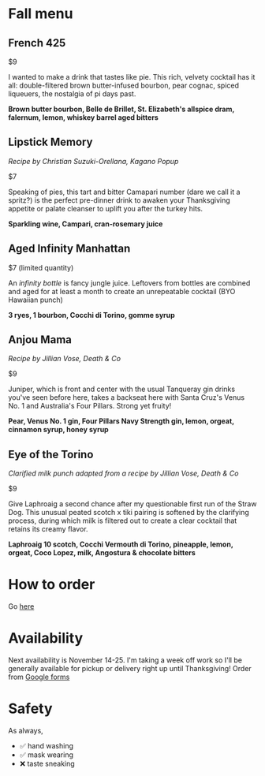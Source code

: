 # Fall menu

## French 425
$9

I wanted to make a drink that tastes like pie. This rich, velvety cocktail has it all: double-filtered brown butter-infused bourbon, pear cognac, spiced liqueuers, the nostalgia of pi days past.

**Brown butter bourbon, Belle de Brillet, St. Elizabeth's allspice dram, falernum, lemon, whiskey barrel aged bitters**

## Lipstick Memory
_Recipe by Christian Suzuki-Orellana, Kagano Popup_

$7

Speaking of pies, this tart and bitter Camapari number (dare we call it a spritz?) is the perfect pre-dinner drink to awaken your Thanksgiving appetite or palate cleanser to uplift you after the turkey hits.

**Sparkling wine, Campari, cran-rosemary juice**

## Aged Infinity Manhattan
$7 (limited quantity)

An _infinity bottle_ is fancy jungle juice. Leftovers from bottles are combined and aged for at least a month to create an unrepeatable cocktail (BYO Hawaiian punch)

**3 ryes, 1 bourbon, Cocchi di Torino, gomme syrup**


## Anjou Mama
_Recipe by Jillian Vose, Death & Co_

$9

Juniper, which is front and center with the usual Tanqueray gin drinks you've seen before here, takes a backseat here with Santa Cruz's Venus No. 1 and Australia's Four Pillars. Strong yet fruity!

**Pear, Venus No. 1 gin, Four Pillars Navy Strength gin, lemon, orgeat, cinnamon syrup, honey syrup**

## Eye of the Torino
_Clarified milk punch adapted from a recipe by Jillian Vose, Death & Co_

$9

Give Laphroaig a second chance after my questionable first run of the Straw Dog. This unusual peated scotch x tiki pairing is softened by the clarifying process, during which milk is filtered out to create a clear cocktail that retains its creamy flavor.

**Laphroaig 10 scotch, Cocchi Vermouth di Torino, pineapple, lemon, orgeat, Coco Lopez, milk, Angostura & chocolate bitters**

# How to order
Go [here](https://forms.gle/M8E2oLhnAe4WVYHW9)

# Availability
Next availability is November 14-25. I'm taking a week off work so I'll be generally available for pickup or delivery right up until Thanksgiving!
Order from [Google forms](https://forms.gle/M8E2oLhnAe4WVYHW9)

# Safety
As always,

* ✅ hand washing
* ✅ mask wearing
* ❌ taste sneaking

